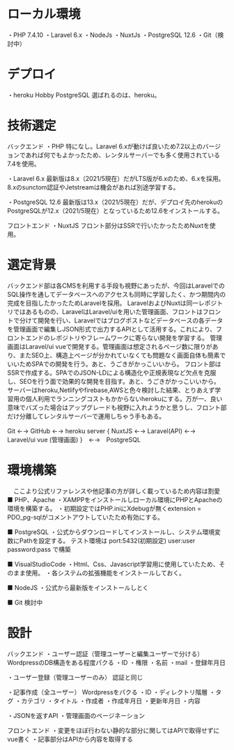 # ローカル環境
・PHP 7.4.10
・Laravel 6.x
・NodeJs
・NuxtJs
・PostgreSQL 12.6
・Git（検討中）

# デプロイ
・heroku Hobby PostgreSQL
選ばれるのは、heroku。

# 技術選定
バックエンド
・PHP 
  特になし。Laravel 6.xが動けば良いため7.2以上のバージョンであれば何でもよかったため、レンタルサーバーでも多く使用されている7.4を使用。
  
・Laravel 6.x
  最新版は8.x（2021/5現在）だがLTS版が6.xのため、6.xを採用。8.xのsunctom認証やJetstreamは機会があれば別途学習する。
  
・PostgreSQL 12.6
  最新版は13.x（2021/5現在）だが、デプロイ先のherokuのPostgreSQLが12.x（2021/5現在）となっているため12.6をインストールする。
  
フロントエンド
・NuxtJS
  フロント部分はSSRで行いたかったためNuxtを使用。
  
# 選定背景
  バックエンド部は各CMSを利用する手段も視野にあったが、今回はLaravelでのSQL操作を通してデータベースへのアクセスも同時に学習したく、かつ期間内の完成を目指したかったためLaravelを採用。
LaravelおよびNuxtは同一レポジトリではあるものの、LaravelはLaravel/uiを用いた管理画面、フロントはフロントで分けて開発を行い、Laravelではブログポストなどデータベースの各データを管理画面で編集しJSON形式で出力するAPIとして活用する。これにより、フロントエンドのレポジトリやフレームワークに寄らない開発を学習する。
  管理画面はLaravel/ui vueで開発する。管理画面は想定されるページ数に限りがあり、またSEO上、構造上ページが分かれていなくても問題なく画面自体も簡素でいいためSPAでの開発を行う。あと、うごきがかっこいいから。
  フロント部はSSRで作成する。SPAでのJSON-LDによる構造化や正規表現など欠点を克服し、SEOを行う面で効果的な開発を目指す。あと、うごきがかっこいいから。
  サーバーはheroku,Netlifyやfirebase,AWSと色々検討した結果、とりあえず学習用の個人利用でランニングコストもかからないherokuにする。万が一、良い意味でバズった場合はアップグレードも視野に入れようかと思うし、フロント部だけ分離してレンタルサーバーで運用しちゃう手もある。
  
 Git ←→ GitHub ←→ heroku server { NuxtJS ←→ Laravel(API) ←→　Laravel/ui vue (管理画面) }　←→　PostgreSQL
 
# 環境構築
　ここより公式リファレンスや他記事の方が詳しく載っているため内容は割愛
■ PHP、Apache
  ・XAMPPをインストールしローカル環境にPHPとApacheの環境を構築する。
  ・初期設定ではPHP.iniにXdebugが無くextension = PDO_pg-sqlがコメントアウトしていたため有効にする。
  
■ PostgreSQL
  ・公式からダウンロードしてインストールし、システム環境変数にPathを設定する。
  テスト環境は
    port:5432(初期設定)
    user:user
    password:pass
  で構築
  
■ VisualStudioCode
  ・Html、Css、Javascript学習用に使用していたため、そのまま使用。
  ・各システムの拡張機能をインストールしておく。
  
■ NodeJS
  ・公式から最新版をインストールしとく
  
■ Git
  検討中

# 設計
  バックエンド
  ・ユーザー認証（管理ユーザーと編集ユーザーで分ける）
     WordpressのDB構造をある程度パクる
      ・ID
      ・権限
      ・名前
      ・mail
      ・登録年月日
    
  ・ユーザー登録（管理ユーザーのみ）
    認証と同じ
  
  ・記事作成（全ユーザー）
    Wordpressをパクる
      ・ID
      ・ディレクトリ階層
      ・タグ
      ・カテゴリ
      ・タイトル
      ・作成者
      ・作成年月日
      ・更新年月日
      ・内容
      
  ・JSONを返すAPI
  ・管理画面のページネーション
  
  フロントエンド
  ・変更をほぼ行わない静的な部分に関してはAPIで取得せずにvue書く
  ・記事部分はAPIから内容を取得する
  
